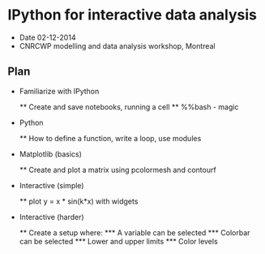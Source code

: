 
IPython for interactive data analysis
================

* Date 02-12-2014 
* CNRCWP modelling and data analysis workshop, Montreal


Plan
-----------

* Familiarize with IPython
    
    ** Create and save notebooks, running a cell
    **  %%bash - magic
    
* Python
    
    ** How to define a function, write a loop, use modules

* Matplotlib (basics)
    
    ** Create and plot a matrix using pcolormesh and contourf

* Interactive (simple)
    
    ** plot y = x * sin(k*x) with widgets

* Interactive (harder)

    ** Create a setup where:
        *** A variable can be selected
        *** Colorbar can be selected
        *** Lower and upper limits
        *** Color levels

    






